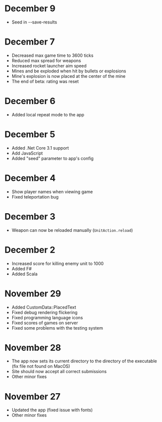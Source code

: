 # December 9

- Seed in --save-results

# December 7

- Decreased max game time to 3600 ticks
- Reduced max spread for weapons
- Increased rocket launcher aim speed
- Mines and be exploded when hit by bullets or explosions
- Mine's explosion is now placed at the center of the mine
- The end of beta: rating was reset

# December 6

- Added local repeat mode to the app

# December 5

- Added .Net Core 3.1 support
- Add JavaScript
- Added "seed" parameter to app's config

# December 4

- Show player names when viewing game
- Fixed teleportation bug

# December 3

- Weapon can now be reloaded manually (`UnitAction.reload`)

# December 2

- Increased score for killing enemy unit to 1000
- Added F#
- Added Scala

# November 29

- Added CustomData::PlacedText
- Fixed debug rendering flickering
- Fixed programming language icons
- Fixed scores of games on server
- Fixed some problems with the testing system

# November 28

- The app now sets its current directory to the directory of the executable (fix file not found on MacOS)
- Site should now accept all correct submissions
- Other minor fixes

# November 27

- Updated the app (fixed issue with fonts)
- Other minor fixes